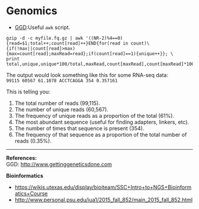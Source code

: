 # Genomics #

* [GGD](http://www.gettinggeneticsdone.com/2012/04/awk-command-to-count-total-unique-and.html):Useful `awk` script.  

```
gzip -d -c myfile.fq.gz | awk '((NR-2)%4==0){read=$1;total++;count[read]++}END{for(read in count)\
{if(!max||count[read]>max){max=count[read];maxRead=read};if(count[read]==1){unique++}}; \
print total,unique,unique*100/total,maxRead,count[maxRead],count[maxRead]*100/total}'
```
The output would look something like this for some RNA-seq data:  
`99115 60567 61.1078 ACCTCAGGA 354 0.357161`

This is telling you:
1. The total number of reads (99,115).  
2. The number of unique reads (60,567).  
3. The frequency of unique reads as a proportion of the total (61%).  
4. The most abundant sequence (useful for finding adapters, linkers, etc).  
5. The number of times that sequence is present (354).  
6. The frequency of that sequence as a proportion of the total number of reads (0.35%).  

---




**References:**  
GGD: http://www.gettinggeneticsdone.com

**Bioinformatics**
* https://wikis.utexas.edu/display/bioiteam/SSC+Intro+to+NGS+Bioinformatics+Course
* http://www.personal.psu.edu/iua1/2015_fall_852/main_2015_fall_852.html

